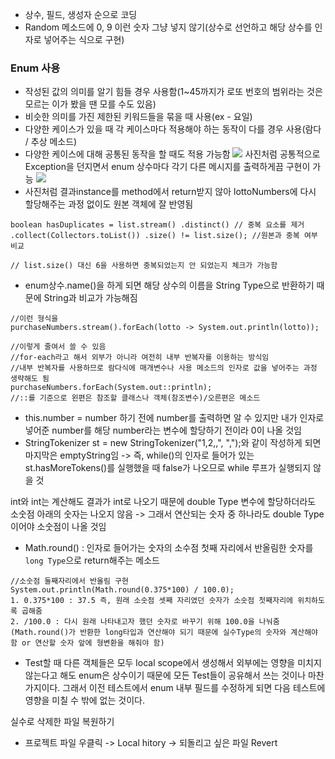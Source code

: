 - 상수, 필드, 생성자 순으로 코딩
- Random 메소드에 0, 9 이런 숫자 그냥 넣지 않기(상수로 선언하고 해당 상수를 인자로 넣어주는 식으로 구현)
### Enum 사용
- 작성된 값의 의미를 알기 힘들 경우 사용함(1~45까지가 로또 번호의 범위라는 것은 모르는 이가 봤을 땐 모를 수도 있음)
- 비슷한 의미를 가진 제한된 키워드들을 묶을 때 사용(ex - 요일)
- 다양한 케이스가 있을 때 각 케이스마다 적용해야 하는 동작이 다를 경우 사용(람다 / 추상 메소드)
- 다양한 케이스에 대해 공통된 동작을 할 때도 적용 가능함
![](Pasted%20image%2020231105225601.png)
사진처럼 공통적으로 Exception을 던지면서 enum 상수마다 각기 다른 메시지를 출력하게끔 구현이 가능
![](Pasted%20image%2020231106154628.png)
- 사진처럼 결과instance를 method에서 return받지 않아 lottoNumbers에 다시 할당해주는 과정 없이도 원본 객체에 잘 반영됨
```
boolean hasDuplicates = list.stream() .distinct() // 중복 요소를 제거 .collect(Collectors.toList()) .size() != list.size(); //원본과 중복 여부 비교

// list.size() 대신 6을 사용하면 중복되었는지 안 되었는지 체크가 가능함
```
- enum상수.name()을 하게 되면 해당 상수의 이름을 String Type으로 반환하기 때문에 String과 비교가 가능해짐

```
//이런 형식을
purchaseNumbers.stream().forEach(lotto -> System.out.println(lotto));

//이렇게 줄여서 쓸 수 있음
//for-each라고 해서 외부가 아니라 여전히 내부 반복자를 이용하는 방식임
//내부 반복자를 사용하므로 람다식에 매개변수나 사용 메소드의 인자로 값을 넣어주는 과정 생략해도 됨
purchaseNumbers.forEach(System.out::println);
//::를 기준으로 왼편은 참조할 클래스나 객체(참조변수)/오른편은 메소드
```
- this.number = number 하기 전에 number를 출력하면 알 수 있지만 내가 인자로 넣어준 number를 해당 number라는 변수에 할당하기 전이라 0이 나올 것임
- StringTokenizer st = new StringTokenizer("1,2,,", ",");와 같이 작성하게 되면 마지막은 emptyString임 -> 즉, while()의 인자로 들어가 있는 st.hasMoreTokens()를 실행했을 때 false가 나오므로 while 루프가 실행되지 않을 것

int와 int는 계산해도 결과가 int로 나오기 때문에 double Type 변수에 할당하더라도 소숫점 아래의 숫자는 나오지 않음
-> 그래서 연산되는 숫자 중 하나라도 double Type이어야 소숫점이 나올 것임

- Math.round() : 인자로 들어가는 숫자의 소수점 첫째 자리에서 반올림한 숫자를 `long Type`으로 return해주는 메소드
```
//소숫점 둘째자리에서 반올림 구현
System.out.println(Math.round(0.375*100) / 100.0);
1. 0.375*100 : 37.5 즉, 원래 소숫점 셋째 자리였던 숫자가 소숫점 첫째자리에 위치하도록 곱해줌
2. /100.0 : 다시 원래 나타내고자 했던 숫자로 바꾸기 위해 100.0을 나눠줌(Math.round()가 반환한 long타입과 연산해야 되기 때문에 실수Type의 숫자와 계산해야 함 or 연산할 숫자 앞에 형변환을 해줘야 함) 
```
- Test할 때 다른 객체들은 모두 local scope에서 생성해서 외부에는 영향을 미치지 않는다고 해도 enum은 상수이기 때문에 모든 Test들이 공유해서 쓰는 것이나 마찬가지이다. 그래서 이전 테스트에서 enum 내부 필드를 수정하게 되면 다음 테스트에 영향을 미칠 수 밖에 없는 것이다.

실수로 삭제한 파일 복원하기
- 프로젝트 파일 우클릭 -> Local hitory -> 되돌리고 싶은 파일 Revert